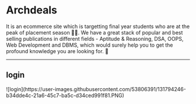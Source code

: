 <h1> Archdeals </h1>
It is an ecommerce site which is targetting final year students who are at the peak of placement season 👨‍🎓. We have a great stack of popular and best selling publications in different fields - Aptitude & Reasoning, DSA, OOPS, Web Development and DBMS, which would surely help you to get the profound knowledge you are looking for. 👀
<hr>
<h2>login</h2>
![login](https://user-images.githubusercontent.com/53806391/131794246-b34dde4c-21a6-45c7-ba5c-d34ced991f81.PNG)

